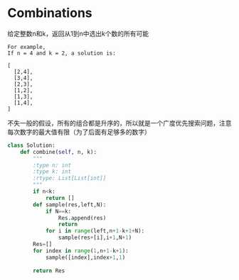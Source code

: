 # Combinations

给定整数n和k，返回从1到n中选出k个数的所有可能

```
For example,
If n = 4 and k = 2, a solution is:

[
  [2,4],
  [3,4],
  [2,3],
  [1,2],
  [1,3],
  [1,4],
]

```

不失一般的假设，所有的组合都是升序的，所以就是一个广度优先搜索问题，注意每次数字的最大值有限（为了后面有足够多的数字）

```py
class Solution:
    def combine(self, n, k):
        """
        :type n: int
        :type k: int
        :rtype: List[List[int]]
        """
        if n<k:
            return []
        def sample(res,left,N):
            if N==k:
                Res.append(res)
                return            
            for i in range(left,n+1-k+1+N):
                sample(res+[i],i+1,N+1)
        Res=[]
        for index in range(1,n+1-k+1):
            sample([index],index+1,1)
            
        return Res
            

```
